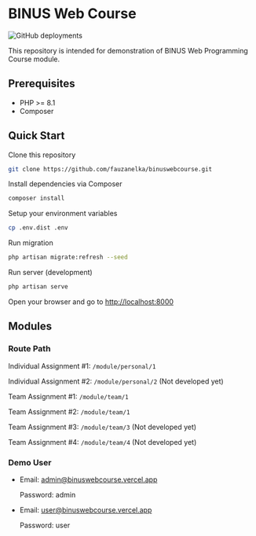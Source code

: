 # BINUS Web Course

![GitHub deployments](https://img.shields.io/github/deployments/fauzanelka/binuswebcourse/production?label=vercel&logo=vercel)

This repository is intended for demonstration of BINUS Web Programming Course module.

## Prerequisites

- PHP >= 8.1
- Composer

## Quick Start

Clone this repository

```bash
git clone https://github.com/fauzanelka/binuswebcourse.git
```

Install dependencies via Composer

```bash
composer install
```

Setup your environment variables

```bash
cp .env.dist .env
```

Run migration

```bash
php artisan migrate:refresh --seed
```

Run server (development)

```bash
php artisan serve
```

Open your browser and go to [http://localhost:8000](http://localhost:8000)

## Modules

### Route Path

Individual Assignment #1: `/module/personal/1`

Individual Assignment #2: `/module/personal/2` (Not developed yet)

Team Assignment #1: `/module/team/1`

Team Assignment #2: `/module/team/1`

Team Assignment #3: `/module/team/3` (Not developed yet)

Team Assignment #4: `/module/team/4` (Not developed yet)

### Demo User

- Email: admin@binuswebcourse.vercel.app

  Password: admin
 
- Email: user@binuswebcourse.vercel.app

  Password: user
